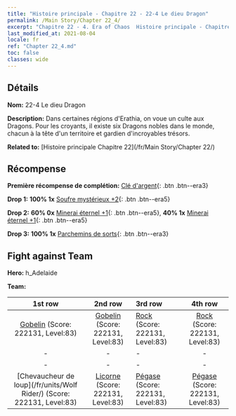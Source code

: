 ```yaml
---
title: "Histoire principale - Chapitre 22 - 22-4 Le dieu Dragon"
permalink: /Main Story/Chapter 22_4/
excerpt: "Chapitre 22 - 4. Era of Chaos  Histoire principale - Chapitre 22_4. 22-4 Le dieu Dragon"
last_modified_at: 2021-08-04
locale: fr
ref: "Chapter 22_4.md"
toc: false
classes: wide
---
```


## Détails

 **Nom:** 22-4 Le dieu Dragon

 **Description:** Dans certaines régions d'Erathia, on voue un culte aux Dragons. Pour les croyants, il existe six Dragons nobles dans le monde, chacun à la tête d'un territoire et gardien d'incroyables trésors.

 **Related to:** [Histoire principale Chapitre 22](/fr/Main Story/Chapter 22/)

## Récompense

 **Première récompense de complétion:** [Clé d'argent](/ItemsFR/con_693/){: .btn .btn--era3}

 **Drop 1:** **100% 1x** [Soufre mystérieux +2](/ItemsFR/mat_78/){: .btn .btn--era5}

 **Drop 2:** **60% 0x** [Minerai éternel +1](/ItemsFR/mat_68/){: .btn .btn--era5}, **40% 1x** [Minerai éternel +1](/ItemsFR/mat_68/){: .btn .btn--era5}

 **Drop 3:** **100% 1x** [Parchemins de sorts](/ItemsFR/con_694/){: .btn .btn--era3}


## Fight against Team
 **Hero:** h_Adelaide

 **Team:**


  | 1st row | 2nd row | 3rd row | 4th row |
  |:----:|:----:|:----|:----:|
  | [Gobelin](/fr/units/Goblin/) (Score: 222131, Level:83)  | [Gobelin](/fr/units/Goblin/) (Score: 222131, Level:83)  | [Rock](/fr/units/Roc/) (Score: 222131, Level:83)  | [Rock](/fr/units/Roc/) (Score: 222131, Level:83)  |
  | - | - | - | - |
  | - | - | - | - |
  | [Chevaucheur de loup](/fr/units/Wolf Rider/) (Score: 222131, Level:83)  | [Licorne](/fr/units/Unicorn/) (Score: 222131, Level:83)  | [Pégase](/fr/units/Pegasus/) (Score: 222131, Level:83)  | [Pégase](/fr/units/Pegasus/) (Score: 222131, Level:83)  |


